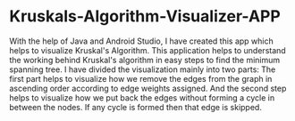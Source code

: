 # Kruskals-Algorithm-Visualizer-APP
With the help of Java and Android Studio, I have created this app which helps to visualize Kruskal's Algorithm. This application helps to understand the working behind Kruskal's algorithm in easy steps to find the minimum spanning tree. I have divided the visualization mainly into two parts: The first part helps to visualize how we remove the edges from the graph in ascending order according to edge weights assigned. And the second step helps to visualize how we put back the edges without forming a cycle in between the nodes. If any cycle is formed then that edge is skipped.
